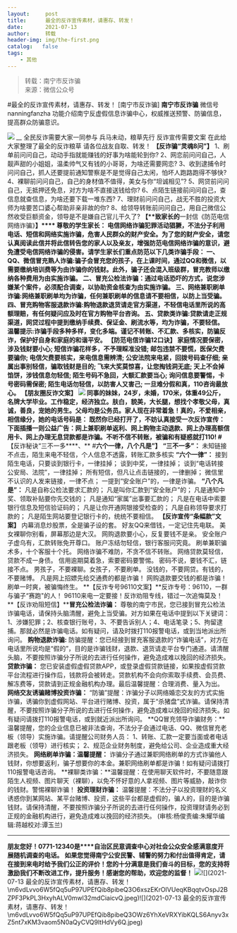 ```yaml
---
layout:     post
title:      最全的反诈宣传素材，请惠存、转发！
date:       2021-07-13
author:     转载
header-img: img/the-first.png
catalog:   false
tags:
    - 其他
---
```


<blockquote><p>转载：南宁市反诈骗<br>
来源：微信公众号</p></blockquote>

#最全的反诈宣传素材，请惠存、转发！
[南宁市反诈骗]
**南宁市反诈骗**
微信号nanningfanzha
功能介绍南宁反虚假信息诈骗中心，权威推送预警、防骗信息，提高群众防骗意识。

![]({{site.baseurl}}/postimg/P9ficrEVSdibaLmHiaibPNmSAfku7xGlvNt9rib2TWro84gcysZZiaF2xmZ1yUV5A3AKAEMj32FdibO2SiaXWaSOeYIeUQ.gif)
__
全民反诈需要大家一同参与
兵马未动，粮草先行
反诈宣传需要文案
在此给大家整理了最全的反诈粮草
请各位战友自取、转发！
**【反诈骗“灵魂8问”】**
1、刷单前问问自己，动动手指就能赚钱的好事为啥能轮到你?
2、网恋前问问自己，人靓声甜的小姐姐，温柔帅气又有钱的小哥哥，为啥还需要网恋?
3、收到逮捕令时问问自己，抓人还要提前通知警察是不是觉得自己太闲，怕坏人跑路跑得不够快?
4、裸聊前问问自己，自己的身材值不值得，美女与你“坦诚相见”?
5、网贷前问问自己，无抵押还免息，对方为啥不直接送钱给你?
6、点陌生链接前问问自己，查信息就查信息，为啥还要下载一堆东西?
7、理财前问问自己，战无不胜的投资大师为啥要苦口婆心帮助非亲非故的你?
8、给领导转账前问问自己，用自己微信公然收受巨额资金，领导是不是嫌自己官儿干久了?
****【**致家长的****一封信《防范电信网络诈骗》**】****
尊敬的学生家长：
电信网络诈骗犯罪活动猖獗，不法分子利用电话、短信和网络实施诈骗，危害人民群众的财产安全。为了您的财产安全，请您认真阅读此信并将此信转告您的家人以及亲友，增强防范电信网络诈骗的意识，避免遭受电信网络诈骗的侵害。请学生家长们重点防范以下几类诈骗手段：
一、QQ、微信冒充熟人诈骗:骗子会冒充您的孩子，在上课时间，通过QQ和微信，以需要缴纳培训费等为由诈骗你的钱财。此外，骗子还会混入班级群，冒充教师以缴纳各种费用为由实施诈骗。
二、冒充公检法诈骗：通过电话恐吓的方式，说您涉嫌某个案件，必须配合调查，以协助资金核查为由实施诈骗。
三、网络兼职刷单诈骗:网络兼职刷单均为诈骗，任何兼职刷单的信息请不要相信，以防上当受骗。
四、冒充购物客服退款诈骗:购物退款退货请走官方渠道，不轻信电话里所说的高额理赔，有任何疑问应及时在官方购物平台咨询。
五、贷款类诈骗:贷款请走正规渠道，网贷过程中提到缴纳手续费、保证金、刷流水等，均为诈骗，不要轻信。
温馨提示:诈骗手段多种多样，变化多端。谨记不转账、不汇款、多核实，防骗反诈，保护好自身和家庭的和谐平安。
**【防范电信诈骗12口诀】**
家庭情况要保密，涉及钱财要小心;
短信诈骗花样多，不予理睬准没错;
邮包违禁不要慌，医保欠费要骗你;
电信欠费要核实，来电信息需辨清;
公安法院来电紧，回拨号码查仔细;
亲属出事别轻信，骗取钱财是目的;
飞来大奖莫惊喜，让您掏钱洞无底;
天上不会掉馅饼，涉钱信息勿轻信;
陌生号码不急回，大额汇款要当心;
询问信息要警惕，卡号密码需保密;
陌生电话勿轻信，以防害人又害己;
一旦难分假和真，110咨询最放心。
**【朋友圈反诈文案】**
![]({{site.baseurl}}/postimg/l1KRn7tib8WXrcbMpWxsdsrTrPIDKNcibkEs37iaTo3GbibZSms53vwBJvBgW1byFNFDk9VzWeL08nVynZpr1ztcvQ.png)
同事的妹妹，24岁，未婚，170米，体重49公斤，名牌大学毕业。工作稳定，经济独立。肤白，貌美，大长腿，想找个孝敬父母，真诚，善良，宠她的男生。父母均是公务员。家人现在非常着急！真的，不爱相亲，相信缘分，她的电话号码是：
既然你已经打开了，不妨认真接受一次反诈宣传：下面插播一则公益广告：网上兼职刷单返利、网上购物主动退款、网上办理高额信用卡、网上办理无息贷款都是诈骗。不听不信不转账，被骗和有疑惑就打110!
#**【反诈秘诀“三不一多****、**
#**六个一律，八个凡是”】**
**“三不一多”：**
未知链接不点击，陌生来电不轻信，个人信息不透露，转账汇款多核实
**“六个一律”：**
接到陌生电话，只要谈到银行卡，一律挂掉；
谈到中奖，一律挂掉；
谈到“电话转接公安局、法院”，一律挂掉；
所有短信，但凡让点击链接的，一律删掉；
微信里不认识的人发来链接，一律不点；
一提到“安全账户”的，一律是诈骗。
**“八个凡是”：**
凡是自称公检法要求汇款的；
凡是叫你汇款到“安全账户”的；
凡是通知中奖、领取补贴要你先交钱的；
凡是通知“家属”出事要汇款的；
凡是在电话中索要银行信息及短信验证码的；
凡是让你开通网银接受检查的；
凡是自称领导要求打款的；
凡是陌生网站要登记银行卡的，统统不要相信。
**【反诈宣传“条幅款”文案】**
内幕消息炒股票，全是骗子设的套。
好友QQ来借钱，一定记住先电联。
美女裸聊你别看，屏幕那边是大汉。
网购退款要小心，反复要钱不是亲。
安全账户子虚乌有，汇款转账免开尊口。
账户冻结勿轻信，银行客服问究竟。
刷单兼职骗术多，十个客服十个托。
网络诈骗不难防，不贪不信不转账。
网络贷款莫轻信，贷款不成一身债。
信用逾期莫着急，索要密码要警惕。
密码不说，要钱不汇，链接不点。
男孩子，不要裸聊。女孩子，不要刷单。
没钱的，不要网贷。有钱的，不要赌博。
凡是网上招嫖先给交通费的都是诈骗！
网购退款要交钱的都是诈骗！
刷单一时爽，被骗悔终生。
**【反诈专号96110文案】**反诈专号：96110，一群与骗子“赛跑"的人！
96110来电一定要接！反诈劝阻专线，错过一次追悔莫及！
**【反诈劝阻短信】****冒充公检法诈骗：**
尊敬的南宁市民，您已接到冒充公检法诈骗电话，请保持头脑清醒，避免上当受骗。对方如果在电话中提到以下关键词：1、涉嫌犯罪；2、核查银行账号，3、不要告诉别人；4、电话笔录；5、拘留逮捕。那就必然是诈骗电话。如有疑问，请及时拨打110报警电话，或到当地派出所询问。
**购物退款诈骗:**
防骗提醒：您已经接到冒充客服退款的“诈骗电话”，对方在电话里所说均是“假的”，目的是诈骗钱财，退款、退货请走平台专门通道。请清醒头脑，不要按照诈骗分子所说的去进行任何操作，避免造成难以挽回的经济损失。
**贷款诈骗：**
您已安装虚假虚假贷款APP，或登录虚假贷款链接，如果按虚假贷款平台流程进行操作后，钱款将会被转走。贷款机构不会向你索取手续费、会员费、解冻费等，贷款请到正规金融机构办理。最后温馨提醒：合理消费、量入为出。
**网络交友诱骗赌博投资诈骗：**
“防骗”提醒：诈骗分子以网络婚恋交友的方式实施诈骗，诱骗你到虚假网站、平台进行赌博、投资，属于“杀猪盘”式诈骗。请保持清醒，不要按照诈骗分子所说的去进行任何操作，避免造成难以挽回的经济损失。如有疑问请拨打110报警电话，或到就近派出所询问。
**QQ冒充领导诈骗财务：**温馨提醒，您的企业信息已被非法查询，不法分子会通过电话、QQ、微信冒充老板（领导）实施诈骗。请提醒公司财务人员：
1、转账、汇款一定要当面或者电话跟老板（领导）进行核实；
2、规范企业财务制度，避免给公司、企业造成重大经济损失。
**网络刷单诈骗：温馨提醒：**
诈骗分子通过兼职网络刷单的方式诈骗他人钱财，你想要返利，骗子想要你的本金。兼职网络刷单都是诈骗！如有疑问请拨打110报警电话咨询。
**裸聊类诈骗：**温馨提醒：在使用聊天软件时，不要随意跟陌生人视频、图片聊天（裸聊），以免不怀好意的人拿视频、图片等威胁，敲诈你的钱财。警惕裸聊诈骗！
**投资理财诈骗：**
温馨提醒：不法分子以投资理财的名义诱惑你到某网站、某平台赌博、投资，这些平台都是虚假的，骗人的，目的是诈骗钱财。请保持清醒，不要按照诈骗分子所说的去进行任何操作，投资理财请务必到正规的金融机构进行，避免造成难以挽回的经济损失。
(审核:杨俊责编:朱耀华编辑:蒋越校对:谭玉兰)
***
**朋友您好！0771-12340是****自治区民意调查中心对社会公众安全感满意度开展随机调查的电话。**
**如果您觉得南宁公安民警、辅警的努力和付出值得肯定，请在接到来电时给予我们公正的评价！您的十分满意是我们奋斗的目标，您的支持将激励我们不断改进工作，提升服务！感谢您的帮助，欢迎您的监督！**
![]({{site.baseurl}}/postimg/m6vdLvvo6W5fQq5uP97UPEfQib8pibeQ3OIeVDxD23H3A2hshm9VPKwY5lU5bLvcdcrPes5XplD3ibsbDFZwyKDqA.jpeg)![](2021-07-13
最全的反诈宣传素材，请惠存、转发！\\m6vdLvvo6W5fQq5uP97UPEfQib8pibeQ3O6xszEKrOIVUeqKBqqtvOspJ2BZPF3PkPL3HxyhALV0mwl32mdCiaicvQ.jpeg)![](2021-07-13
最全的反诈宣传素材，请惠存、转发！\\m6vdLvvo6W5fQq5uP97UPEfQib8pibeQ3OWz6YhXeVRXYibKQLS6Anyv3xZ5nt7xKM3vaom5N0aQyCVQ9ltHdVy6Q.jpeg)
